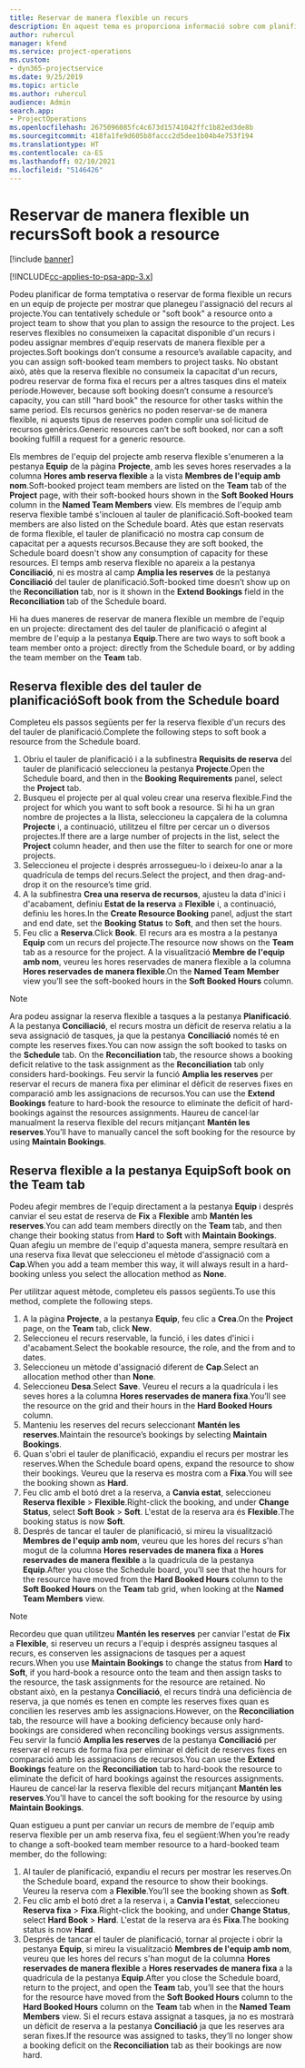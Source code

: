 ```yaml
---
title: Reservar de manera flexible un recurs
description: En aquest tema es proporciona informació sobre com planificar provisionalment o de manera flexible els membres de l'equip del projecte.
author: ruhercul
manager: kfend
ms.service: project-operations
ms.custom:
- dyn365-projectservice
ms.date: 9/25/2019
ms.topic: article
ms.author: ruhercul
audience: Admin
search.app:
- ProjectOperations
ms.openlocfilehash: 2675096085fc4c673d15741042ffc1b82ed3de8b
ms.sourcegitcommit: 418fa1fe9d605b8faccc2d5dee1b04b4e753f194
ms.translationtype: HT
ms.contentlocale: ca-ES
ms.lasthandoff: 02/10/2021
ms.locfileid: "5146426"
---
```

# <a name="soft-book-a-resource"></a><span data-ttu-id="1bd03-103">Reservar de manera flexible un recurs</span><span class="sxs-lookup"><span data-stu-id="1bd03-103">Soft book a resource</span></span>

[!include [banner](../includes/psa-now-project-operations.md)]

[!INCLUDE[cc-applies-to-psa-app-3.x](../includes/cc-applies-to-psa-app-3x.md)]

<span data-ttu-id="1bd03-104">Podeu planificar de forma temptativa o reservar de forma flexible un recurs en un equip de projecte per mostrar que planegeu l'assignació del recurs al projecte.</span><span class="sxs-lookup"><span data-stu-id="1bd03-104">You can tentatively schedule or "soft book" a resource onto a project team to show that you plan to assign the resource to the project.</span></span> <span data-ttu-id="1bd03-105">Les reserves flexibles no consumeixen la capacitat disponible d'un recurs i podeu assignar membres d'equip reservats de manera flexible per a projectes.</span><span class="sxs-lookup"><span data-stu-id="1bd03-105">Soft bookings don’t consume a resource’s available capacity, and you can assign soft-booked team members to project tasks.</span></span> <span data-ttu-id="1bd03-106">No obstant això, atès que la reserva flexible no consumeix la capacitat d'un recurs, podreu reservar de forma fixa el recurs per a altres tasques dins el mateix període.</span><span class="sxs-lookup"><span data-stu-id="1bd03-106">However, because soft booking doesn’t consume a resource’s capacity, you can still "hard book" the resource for other tasks within the same period.</span></span> <span data-ttu-id="1bd03-107">Els recursos genèrics no poden reservar-se de manera flexible, ni aquests tipus de reserves poden complir una sol·licitud de recursos genèrics.</span><span class="sxs-lookup"><span data-stu-id="1bd03-107">Generic resources can’t be soft booked, nor can a soft booking fulfill a request for a generic resource.</span></span>

<span data-ttu-id="1bd03-108">Els membres de l'equip del projecte amb reserva flexible s'enumeren a la pestanya **Equip** de la pàgina **Projecte**, amb les seves hores reservades a la columna **Hores amb reserva flexible** a la vista **Membres de l'equip amb nom**.</span><span class="sxs-lookup"><span data-stu-id="1bd03-108">Soft-booked project team members are listed on the **Team** tab of the **Project** page, with their soft-booked hours shown in the **Soft Booked Hours** column in the **Named Team Members** view.</span></span> <span data-ttu-id="1bd03-109">Els membres de l'equip amb reserva flexible també s'inclouen al tauler de planificació.</span><span class="sxs-lookup"><span data-stu-id="1bd03-109">Soft-booked team members are also listed on the Schedule board.</span></span> <span data-ttu-id="1bd03-110">Atès que estan reservats de forma flexible, el tauler de planificació no mostra cap consum de capacitat per a aquests recursos.</span><span class="sxs-lookup"><span data-stu-id="1bd03-110">Because they are soft booked, the Schedule board doesn't show any consumption of capacity for these resources.</span></span> <span data-ttu-id="1bd03-111">El temps amb reserva flexible no apareix a la pestanya **Conciliació**, ni es mostra al camp **Amplia les reserves** de la pestanya **Conciliació** del tauler de planificació.</span><span class="sxs-lookup"><span data-stu-id="1bd03-111">Soft-booked time doesn’t show up on the **Reconciliation** tab, nor is it shown in the **Extend Bookings** field in the **Reconciliation** tab of the Schedule board.</span></span> 

<span data-ttu-id="1bd03-112">Hi ha dues maneres de reservar de manera flexible un membre de l'equip en un projecte: directament des del tauler de planificació o afegint al membre de l'equip a la pestanya **Equip**.</span><span class="sxs-lookup"><span data-stu-id="1bd03-112">There are two ways to soft book a team member onto a project: directly from the Schedule board, or by adding the team member on the **Team** tab.</span></span> 

## <a name="soft-book-from-the-schedule-board"></a><span data-ttu-id="1bd03-113">Reserva flexible des del tauler de planificació</span><span class="sxs-lookup"><span data-stu-id="1bd03-113">Soft book from the Schedule board</span></span>
<span data-ttu-id="1bd03-114">Completeu els passos següents per fer la reserva flexible d'un recurs des del tauler de planificació.</span><span class="sxs-lookup"><span data-stu-id="1bd03-114">Complete the following steps to soft book a resource from the Schedule board.</span></span> 

1. <span data-ttu-id="1bd03-115">Obriu el tauler de planificació i a la subfinestra **Requisits de reserva** del tauler de planificació seleccioneu la pestanya **Projecte**.</span><span class="sxs-lookup"><span data-stu-id="1bd03-115">Open the Schedule board, and then in the **Booking Requirements** panel, select the **Project** tab.</span></span>
2. <span data-ttu-id="1bd03-116">Busqueu el projecte per al qual voleu crear una reserva flexible.</span><span class="sxs-lookup"><span data-stu-id="1bd03-116">Find the project for which you want to soft book a resource.</span></span> <span data-ttu-id="1bd03-117">Si hi ha un gran nombre de projectes a la llista, seleccioneu la capçalera de la columna **Projecte** i, a continuació, utilitzeu el filtre per cercar un o diversos projectes.</span><span class="sxs-lookup"><span data-stu-id="1bd03-117">If there are a large number of projects in the list, select the **Project** column header, and then use the filter to search for one or more projects.</span></span>
3. <span data-ttu-id="1bd03-118">Seleccioneu el projecte i després arrossegueu-lo i deixeu-lo anar a la quadrícula de temps del recurs.</span><span class="sxs-lookup"><span data-stu-id="1bd03-118">Select the project, and then drag-and-drop it on the resource’s time grid.</span></span>
5. <span data-ttu-id="1bd03-119">A la subfinestra **Crea una reserva de recursos**, ajusteu la data d'inici i d'acabament, definiu **Estat de la reserva** a **Flexible** i, a continuació, definiu les hores.</span><span class="sxs-lookup"><span data-stu-id="1bd03-119">In the **Create Resource Booking** panel, adjust the start and end date, set the **Booking Status** to **Soft**, and then set the hours.</span></span> 
6. <span data-ttu-id="1bd03-120">Feu clic a **Reserva**.</span><span class="sxs-lookup"><span data-stu-id="1bd03-120">Click **Book**.</span></span> <span data-ttu-id="1bd03-121">El recurs ara es mostra a la pestanya **Equip** com un recurs del projecte.</span><span class="sxs-lookup"><span data-stu-id="1bd03-121">The resource now shows on the **Team** tab as a resource for the project.</span></span> <span data-ttu-id="1bd03-122">A la visualització **Membre de l'equip amb nom**, veureu les hores reservades de manera flexible a la columna **Hores reservades de manera flexible**.</span><span class="sxs-lookup"><span data-stu-id="1bd03-122">On the **Named Team Member** view you’ll see the soft-booked hours in the **Soft Booked Hours** column.</span></span>

> [!NOTE]
> <span data-ttu-id="1bd03-123">Ara podeu assignar la reserva flexible a tasques a la pestanya **Planificació**. A la pestanya **Conciliació**, el recurs mostra un dèficit de reserva relatiu a la seva assignació de tasques, ja que la pestanya **Conciliació** només té en compte les reserves fixes.</span><span class="sxs-lookup"><span data-stu-id="1bd03-123">You can now assign the soft booked to tasks on the **Schedule** tab. On the **Reconciliation** tab, the resource shows a booking deficit relative to the task assignment as the **Reconciliation** tab only considers hard-bookings.</span></span> <span data-ttu-id="1bd03-124">Feu servir la funció **Amplia les reserves** per reservar el recurs de manera fixa per eliminar el dèficit de reserves fixes en comparació amb les assignacions de recursos.</span><span class="sxs-lookup"><span data-stu-id="1bd03-124">You can use the **Extend Bookings** feature to hard-book the resource to eliminate the deficit of hard-bookings against the resources assignments.</span></span> <span data-ttu-id="1bd03-125">Haureu de cancel·lar manualment la reserva flexible del recurs mitjançant **Mantén les reserves**.</span><span class="sxs-lookup"><span data-stu-id="1bd03-125">You’ll have to manually cancel the soft booking for the resource by using **Maintain Bookings**.</span></span>

## <a name="soft-book-on-the-team-tab"></a><span data-ttu-id="1bd03-126">Reserva flexible a la pestanya Equip</span><span class="sxs-lookup"><span data-stu-id="1bd03-126">Soft book on the Team tab</span></span>

<span data-ttu-id="1bd03-127">Podeu afegir membres de l'equip directament a la pestanya **Equip** i després canviar el seu estat de reserva de **Fix** a **Flexible** amb **Mantén les reserves**.</span><span class="sxs-lookup"><span data-stu-id="1bd03-127">You can add team members directly on the **Team** tab, and then change their booking status from **Hard** to **Soft** with **Maintain Bookings**.</span></span> <span data-ttu-id="1bd03-128">Quan afegiu un membre de l'equip d'aquesta manera, sempre resultarà en una reserva fixa llevat que seleccioneu el mètode d'assignació com a **Cap**.</span><span class="sxs-lookup"><span data-stu-id="1bd03-128">When you add a team member this way, it will always result in a hard-booking unless you select the allocation method as **None**.</span></span>

<span data-ttu-id="1bd03-129">Per utilitzar aquest mètode, completeu els passos següents.</span><span class="sxs-lookup"><span data-stu-id="1bd03-129">To use this method, complete the following steps.</span></span>

1. <span data-ttu-id="1bd03-130">A la pàgina **Projecte**, a la pestanya **Equip**, feu clic a **Crea**.</span><span class="sxs-lookup"><span data-stu-id="1bd03-130">On the **Project** page, on the **Team** tab, click **New**.</span></span>
2. <span data-ttu-id="1bd03-131">Seleccioneu el recurs reservable, la funció, i les dates d'inici i d'acabament.</span><span class="sxs-lookup"><span data-stu-id="1bd03-131">Select the bookable resource, the role, and the from and to dates.</span></span>
3. <span data-ttu-id="1bd03-132">Seleccioneu un mètode d'assignació diferent de **Cap**.</span><span class="sxs-lookup"><span data-stu-id="1bd03-132">Select an allocation method other than **None**.</span></span>
4. <span data-ttu-id="1bd03-133">Seleccioneu **Desa**.</span><span class="sxs-lookup"><span data-stu-id="1bd03-133">Select **Save**.</span></span> <span data-ttu-id="1bd03-134">Veureu el recurs a la quadrícula i les seves hores a la columna **Hores reservades de manera fixa**.</span><span class="sxs-lookup"><span data-stu-id="1bd03-134">You’ll see the resource on the grid and their hours in the **Hard Booked Hours** column.</span></span>
5. <span data-ttu-id="1bd03-135">Manteniu les reserves del recurs seleccionant **Mantén les reserves**.</span><span class="sxs-lookup"><span data-stu-id="1bd03-135">Maintain the resource’s bookings by selecting **Maintain Bookings**.</span></span>
6. <span data-ttu-id="1bd03-136">Quan s'obri el tauler de planificació, expandiu el recurs per mostrar les reserves.</span><span class="sxs-lookup"><span data-stu-id="1bd03-136">When the Schedule board opens, expand the resource to show their bookings.</span></span> <span data-ttu-id="1bd03-137">Veureu que la reserva es mostra com a **Fixa**.</span><span class="sxs-lookup"><span data-stu-id="1bd03-137">You will see the booking shown as **Hard**.</span></span>
7. <span data-ttu-id="1bd03-138">Feu clic amb el botó dret a la reserva, a **Canvia estat**, seleccioneu **Reserva flexible** \> **Flexible**.</span><span class="sxs-lookup"><span data-stu-id="1bd03-138">Right-click the booking, and under **Change Status**, select **Soft Book** \> **Soft**.</span></span> <span data-ttu-id="1bd03-139">L'estat de la reserva ara és **Flexible**.</span><span class="sxs-lookup"><span data-stu-id="1bd03-139">The booking status is now **Soft**.</span></span>
8. <span data-ttu-id="1bd03-140">Després de tancar el tauler de planificació, si mireu la visualització **Membres de l'equip amb nom**, veureu que les hores del recurs s'han mogut de la columna **Hores reservades de manera fixa** a **Hores reservades de manera flexible** a la quadrícula de la pestanya **Equip**.</span><span class="sxs-lookup"><span data-stu-id="1bd03-140">After you close the Schedule board, you’ll see that the hours for the resource have moved from the **Hard Booked Hours** column to the **Soft Booked Hours** on the **Team** tab grid, when looking at the **Named Team Members** view.</span></span>

> [!NOTE]
> <span data-ttu-id="1bd03-141">Recordeu que quan utilitzeu **Mantén les reserves** per canviar l'estat de **Fix** a **Flexible**, si reserveu un recurs a l'equip i després assigneu tasques al recurs, es conserven les assignacions de tasques per a aquest recurs.</span><span class="sxs-lookup"><span data-stu-id="1bd03-141">When you use **Maintain Bookings** to change the status from **Hard** to **Soft**, if you hard-book a resource onto the team and then assign tasks to the resource, the task assignments for the resource are retained.</span></span> <span data-ttu-id="1bd03-142">No obstant això, en la pestanya **Conciliació**, el recurs tindrà una deficiència de reserva, ja que només es tenen en compte les reserves fixes quan es concilien les reserves amb les assignacions.</span><span class="sxs-lookup"><span data-stu-id="1bd03-142">However, on the **Reconciliation** tab, the resource will have a booking deficiency because only hard-bookings are considered when reconciling bookings versus assignments.</span></span> <span data-ttu-id="1bd03-143">Feu servir la funció **Amplia les reserves** de la pestanya **Conciliació** per reservar el recurs de forma fixa per eliminar el dèficit de reserves fixes en comparació amb les assignacions de recursos.</span><span class="sxs-lookup"><span data-stu-id="1bd03-143">You can use the **Extend Bookings** feature on the **Reconciliation** tab to hard-book the resource to eliminate the deficit of hard bookings against the resources assignments.</span></span> <span data-ttu-id="1bd03-144">Haureu de cancel·lar la reserva flexible del recurs mitjançant **Mantén les reserves**.</span><span class="sxs-lookup"><span data-stu-id="1bd03-144">You’ll have to cancel the soft booking for the resource by using **Maintain Bookings**.</span></span>

<span data-ttu-id="1bd03-145">Quan estigueu a punt per canviar un recurs de membre de l'equip amb reserva flexible per un amb reserva fixa, feu el següent:</span><span class="sxs-lookup"><span data-stu-id="1bd03-145">When you’re ready to change a soft-booked team member resource to a hard-booked team member, do the following:</span></span>

1. <span data-ttu-id="1bd03-146">Al tauler de planificació, expandiu el recurs per mostrar les reserves.</span><span class="sxs-lookup"><span data-stu-id="1bd03-146">On the Schedule board, expand the resource to show their bookings.</span></span> <span data-ttu-id="1bd03-147">Veureu la reserva com a **Flexible**.</span><span class="sxs-lookup"><span data-stu-id="1bd03-147">You’ll see the booking shown as **Soft**.</span></span>
2. <span data-ttu-id="1bd03-148">Feu clic amb el botó dret a la reserva i, a **Canvia l'estat**, seleccioneu **Reserva fixa** \> **Fixa**.</span><span class="sxs-lookup"><span data-stu-id="1bd03-148">Right-click the booking, and under **Change Status**, select **Hard Book** \> **Hard**.</span></span> <span data-ttu-id="1bd03-149">L'estat de la reserva ara és **Fixa**.</span><span class="sxs-lookup"><span data-stu-id="1bd03-149">The booking status is now **Hard**.</span></span>
3. <span data-ttu-id="1bd03-150">Després de tancar el tauler de planificació, tornar al projecte i obrir la pestanya **Equip**, si mireu la visualització **Membres de l'equip amb nom**, veureu que les hores del recurs s'han mogut de la columna **Hores reservades de manera flexible** a **Hores reservades de manera fixa** a la quadrícula de la pestanya **Equip**.</span><span class="sxs-lookup"><span data-stu-id="1bd03-150">After you close the Schedule board, return to the project, and open the **Team** tab, you’ll see that the hours for the resource have moved from the **Soft Booked Hours** column to the **Hard Booked Hours** column on the **Team** tab when in the **Named Team Members** view.</span></span> <span data-ttu-id="1bd03-151">Si el recurs estava assignat a tasques, ja no es mostrarà un dèficit de reserva a la pestanya **Conciliació** ja que les reserves ara seran fixes.</span><span class="sxs-lookup"><span data-stu-id="1bd03-151">If the resource was assigned to tasks, they’ll no longer show a booking deficit on the **Reconciliation** tab as their bookings are now hard.</span></span>


